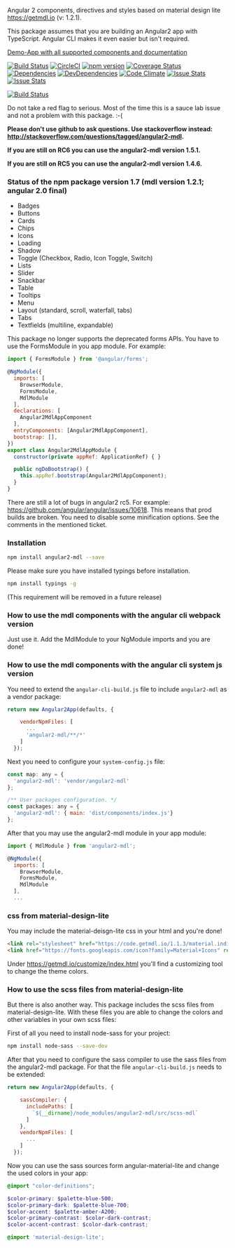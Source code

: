 
Angular 2 components, directives and styles based on material design lite https://getmdl.io (v: 1.2.1).

This package assumes that you are building an Angular2 app with TypeScript. Angular CLI makes it even easier but isn't required.

[Demo-App with all supported components and documentation](http://mseemann.io/angular2-mdl/)

[![Build Status](https://travis-ci.org/mseemann/angular2-mdl.svg?branch=master)](https://travis-ci.org/mseemann/angular2-mdl)
[![CircleCI](https://circleci.com/gh/mseemann/angular2-mdl/tree/master.svg?style=shield)](https://circleci.com/gh/mseemann/angular2-mdl/tree/master)
[![npm version](https://badge.fury.io/js/angular2-mdl.svg)](http://badge.fury.io/js/angular2-mdl)
[![Coverage Status](https://coveralls.io/repos/github/mseemann/angular2-mdl/badge.svg?branch=master)](https://coveralls.io/github/mseemann/angular2-mdl?branch=master)
[![Dependencies](https://david-dm.org/mseemann/angular2-mdl.svg)](https://david-dm.org/mseemann/angular2-mdl)
[![DevDependencies](https://david-dm.org/mseemann/angular2-mdl/dev-status.svg)](https://david-dm.org/mseemann/angular2-mdl#info=devDependencies&view=table)
[![Code Climate](https://codeclimate.com/github/mseemann/angular2-mdl/badges/gpa.svg)](https://codeclimate.com/github/mseemann/angular2-mdl)
[![Issue Stats](http://issuestats.com/github/mseemann/angular2-mdl/badge/issue?style=flat)](http://issuestats.com/github/mseemann/angular2-mdl)
[![Issue Stats](http://issuestats.com/github/mseemann/angular2-mdl/badge/pr?style=flat)](http://issuestats.com/github/mseemann/angular2-mdl)

[![Build Status](https://saucelabs.com/browser-matrix/angular2-mdl.svg)](https://saucelabs.com/u/angular2-mdl)

Do not take a red flag to serious. Most of the time this is a sauce lab issue and not a problem with this package. :-(

**Please don't use github to ask questions. Use stackoverflow instead: http://stackoverflow.com/questions/tagged/angular2-mdl.**

**If you are still on RC6 you can use the angular2-mdl version 1.5.1.**

**If you are still on RC5 you can use the angular2-mdl version 1.4.6.**


### Status of the npm package version 1.7 (mdl version 1.2.1; angular 2.0 final)

- Badges
- Buttons 
- Cards
- Chips
- Icons
- Loading
- Shadow
- Toggle (Checkbox, Radio, Icon Toggle, Switch)
- Lists
- Slider
- Snackbar
- Table
- Tooltips
- Menu
- Layout (standard, scroll, waterfall, tabs)
- Tabs
- Textfields (multiline, expandable)

This package no longer supports the deprecated forms APIs. You have to use the FormsModule in you app module. For example:

```JavaScript
import { FormsModule } from '@angular/forms';

@NgModule({
  imports: [
    BrowserModule,
    FormsModule,
    MdlModule
  ],
  declarations: [
    Angular2MdlAppComponent
  ],
  entryComponents: [Angular2MdlAppComponent],
  bootstrap: [],
})
export class Angular2MdlAppModule {
  constructor(private appRef: ApplicationRef) { }

  public ngDoBootstrap() {
    this.appRef.bootstrap(Angular2MdlAppComponent);
  }
}
```

There are still a lot of bugs in angular2 rc5. For example: https://github.com/angular/angular/issues/10618. 
This means that prod builds are broken. You need to disable some minification options. See the comments in the mentioned ticket.

### Installation

```bash
npm install angular2-mdl --save
```

Please make sure you have installed typings before installation.
```bash
npm install typings -g
```
(This requirement will be removed in a future release)

### How to use the mdl components with the angular cli webpack version

Just use it. Add the MdlModule to your NgModule imports and you are done!

### How to use the mdl components with the angular cli system js version

You need to extend the `angular-cli-build.js` file to include `angular2-mdl` as a vendor package: 

```JavaScript
return new Angular2App(defaults, {

    vendorNpmFiles: [
      ...
      'angular2-mdl/**/*'
    ]
  });
```

Next you need to configure your `system-config.js` file:

```JavaScript
const map: any = {
  'angular2-mdl': 'vendor/angular2-mdl'
};

/** User packages configuration. */
const packages: any = {
  'angular2-mdl': { main: 'dist/components/index.js'}
};
```

After that you may use the angular2-mdl module in your app module:
```JavaScript
import { MdlModule } from 'angular2-mdl';

@NgModule({
  imports: [
    BrowserModule,
    FormsModule,
    MdlModule
  ],
  ...
```

### css from material-design-lite
You may include the material-deisgn-lite css in your html and you're done!
```HTML
<link rel="stylesheet" href="https://code.getmdl.io/1.1.3/material.indigo-pink.min.css" />
<link href="https://fonts.googleapis.com/icon?family=Material+Icons" rel="stylesheet">
```
Under https://getmdl.io/customize/index.html you'll find a customizing tool to change the theme colors.

### How to use the scss files from material-design-lite
But there is also another way. This package includes the scss files from material-design-lite. 
With these files you are able to change the colors and other variables in your own scss files:

First of all you need to install node-sass for your project:

```bash
npm install node-sass --save-dev
```

After that you need to configure the sass compiler to use the sass files from the angular2-mdl package. 
For that the file `angular-cli-build.js` needs to be extended:

```JavaScript
return new Angular2App(defaults, {

    sassCompiler: {
      includePaths: [
        `${__dirname}/node_modules/angular2-mdl/src/scss-mdl`
      ]
    },
    vendorNpmFiles: [
      ...
    ]
  });
```

Now you can use the sass sources form angular-material-lite and change the used colors in your app:

```scss
@import "color-definitions";

$color-primary: $palette-blue-500;
$color-primary-dark: $palette-blue-700;
$color-accent: $palette-amber-A200;
$color-primary-contrast: $color-dark-contrast;
$color-accent-contrast: $color-dark-contrast;

@import 'material-design-lite';
```


[comment]: <> (in angular-cli/lib/broccoli/angular-broccoli-bundle.js set { minify: true, mangle: false })
